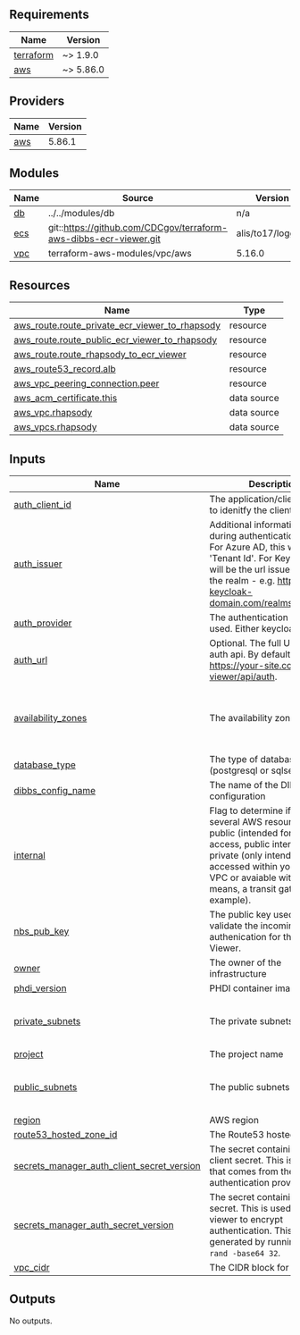 <!-- BEGIN_TF_DOCS -->
## Requirements

| Name | Version |
|------|---------|
| <a name="requirement_terraform"></a> [terraform](#requirement\_terraform) | ~> 1.9.0 |
| <a name="requirement_aws"></a> [aws](#requirement\_aws) | ~> 5.86.0 |

## Providers

| Name | Version |
|------|---------|
| <a name="provider_aws"></a> [aws](#provider\_aws) | 5.86.1 |

## Modules

| Name | Source | Version |
|------|--------|---------|
| <a name="module_db"></a> [db](#module\_db) | ../../modules/db | n/a |
| <a name="module_ecs"></a> [ecs](#module\_ecs) | git::https://github.com/CDCgov/terraform-aws-dibbs-ecr-viewer.git | alis/to17/logging |
| <a name="module_vpc"></a> [vpc](#module\_vpc) | terraform-aws-modules/vpc/aws | 5.16.0 |

## Resources

| Name | Type |
|------|------|
| [aws_route.route_private_ecr_viewer_to_rhapsody](https://registry.terraform.io/providers/hashicorp/aws/latest/docs/resources/route) | resource |
| [aws_route.route_public_ecr_viewer_to_rhapsody](https://registry.terraform.io/providers/hashicorp/aws/latest/docs/resources/route) | resource |
| [aws_route.route_rhapsody_to_ecr_viewer](https://registry.terraform.io/providers/hashicorp/aws/latest/docs/resources/route) | resource |
| [aws_route53_record.alb](https://registry.terraform.io/providers/hashicorp/aws/latest/docs/resources/route53_record) | resource |
| [aws_vpc_peering_connection.peer](https://registry.terraform.io/providers/hashicorp/aws/latest/docs/resources/vpc_peering_connection) | resource |
| [aws_acm_certificate.this](https://registry.terraform.io/providers/hashicorp/aws/latest/docs/data-sources/acm_certificate) | data source |
| [aws_vpc.rhapsody](https://registry.terraform.io/providers/hashicorp/aws/latest/docs/data-sources/vpc) | data source |
| [aws_vpcs.rhapsody](https://registry.terraform.io/providers/hashicorp/aws/latest/docs/data-sources/vpcs) | data source |

## Inputs

| Name | Description | Type | Default | Required |
|------|-------------|------|---------|:--------:|
| <a name="input_auth_client_id"></a> [auth\_client\_id](#input\_auth\_client\_id) | The application/client id used to idenitfy the client | `string` | `""` | no |
| <a name="input_auth_issuer"></a> [auth\_issuer](#input\_auth\_issuer) | Additional information used during authentication process. For Azure AD, this will be the 'Tenant Id'. For Keycloak, this will be the url issuer including the realm - e.g. https://my-keycloak-domain.com/realms/My_Realm | `string` | `""` | no |
| <a name="input_auth_provider"></a> [auth\_provider](#input\_auth\_provider) | The authentication provider used. Either keycloak or ad. | `string` | `""` | no |
| <a name="input_auth_url"></a> [auth\_url](#input\_auth\_url) | Optional. The full URL of the auth api. By default https://your-site.com/ecr-viewer/api/auth. | `string` | `""` | no |
| <a name="input_availability_zones"></a> [availability\_zones](#input\_availability\_zones) | The availability zones to use | `list(string)` | <pre>[<br>  "us-east-1a",<br>  "us-east-1b",<br>  "us-east-1c"<br>]</pre> | no |
| <a name="input_database_type"></a> [database\_type](#input\_database\_type) | The type of database to use (postgresql or sqlserver) | `string` | `"postgresql"` | no |
| <a name="input_dibbs_config_name"></a> [dibbs\_config\_name](#input\_dibbs\_config\_name) | The name of the DIBBS configuration | `string` | `"AWS_PG_NON_INTEGRATED"` | no |
| <a name="input_internal"></a> [internal](#input\_internal) | Flag to determine if the several AWS resources are public (intended for external access, public internet) or private (only intended to be accessed within your AWS VPC or avaiable with other means, a transit gateway for example). | `bool` | `false` | no |
| <a name="input_nbs_pub_key"></a> [nbs\_pub\_key](#input\_nbs\_pub\_key) | The public key used to validate the incoming authenication for the eCR Viewer. | `string` | `"-----BEGIN PUBLIC KEY-----\nMIICIjANBgkqhkiG9w0BAQEFAAOCAg8AMIICCgKCAgEAnlA1YmmbydxQdBh7DAq0\nwUfsjR25eWZOB995mHclT3C46oLat3YLu70akLfoMXd9YcJe0d4q3sP7tS1J4QDO\nIkfapvK3ClDJR2VUERTzR9yQ+1B1Sd+MSful/V3aP9L6wPRAJmsmziizUBz+X0oN\nWTkGP/xi0F/IlyBfh2sk89JKKmgXSFbgDTD7+8L5WeRY5koR0KfDJLBcyerrcIPW\n1FyD8RbkUH78yJXc+/ThXKBNpsDTvV0k/4zqLSADIEmhQFkW8oYOfF4ufBGSnGdZ\ngPoWbKHtlK+m1sFWMq0hAtJsNKsJQocPAEO2NIxRCX4k6X9HfvCYVniDI4OdVz0V\njTF+galQDAybgtYc9ZN8ROpePDVkCANHzniBJFOwzv2yekreqdX7M399uLB+ztDX\nIz2RpZbGkgspl4TWvvB+eN64DJykmExImIw1nFc/6AVd3jhKSnCrckpGV3XaF8lW\nWMA6au0RXjmRa4YxO/uQbFZeFkM7aQtQK/CxqdBfG0SACcIMwU2S7Kb5+c9Hs687\nLI8j7j0oVyCiAyJ44Mi70i4A2GedyM6kzdixTmszin+c4tT8mYjmEMpJle6GLBIa\naqEy3CVEqecFIo4ypfoo4GjTqvv/JjtxwBl1FPC+HzFkOjSoLbrDmn64NnQhXlC9\nkd+ONf43CmqDSTa3atSFq4sCAwEAAQ==\n-----END PUBLIC KEY-----\n"` | no |
| <a name="input_owner"></a> [owner](#input\_owner) | The owner of the infrastructure | `string` | `"skylight"` | no |
| <a name="input_phdi_version"></a> [phdi\_version](#input\_phdi\_version) | PHDI container image version | `string` | `"3.4.0"` | no |
| <a name="input_private_subnets"></a> [private\_subnets](#input\_private\_subnets) | The private subnets | `list(string)` | <pre>[<br>  "176.24.1.0/24",<br>  "176.24.3.0/24"<br>]</pre> | no |
| <a name="input_project"></a> [project](#input\_project) | The project name | `string` | `"dibbs"` | no |
| <a name="input_public_subnets"></a> [public\_subnets](#input\_public\_subnets) | The public subnets | `list(string)` | <pre>[<br>  "176.24.2.0/24",<br>  "176.24.4.0/24"<br>]</pre> | no |
| <a name="input_region"></a> [region](#input\_region) | AWS region | `string` | `"us-east-1"` | no |
| <a name="input_route53_hosted_zone_id"></a> [route53\_hosted\_zone\_id](#input\_route53\_hosted\_zone\_id) | The Route53 hosted zone ID | `string` | `""` | no |
| <a name="input_secrets_manager_auth_client_secret_version"></a> [secrets\_manager\_auth\_client\_secret\_version](#input\_secrets\_manager\_auth\_client\_secret\_version) | The secret containing the auth client secret. This is the secret that comes from the authentication provider. | `string` | `""` | no |
| <a name="input_secrets_manager_auth_secret_version"></a> [secrets\_manager\_auth\_secret\_version](#input\_secrets\_manager\_auth\_secret\_version) | The secret containing the auth secret. This is used by eCR viewer to encrypt authentication. This can be generated by running `openssl rand -base64 32`. | `string` | `""` | no |
| <a name="input_vpc_cidr"></a> [vpc\_cidr](#input\_vpc\_cidr) | The CIDR block for the VPC | `string` | `"176.24.0.0/16"` | no |

## Outputs

No outputs.
<!-- END_TF_DOCS -->